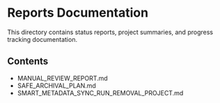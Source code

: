 # Reports Documentation

This directory contains status reports, project summaries, and progress tracking documentation.

## Contents
- MANUAL_REVIEW_REPORT.md
- SAFE_ARCHIVAL_PLAN.md
- SMART_METADATA_SYNC_RUN_REMOVAL_PROJECT.md
